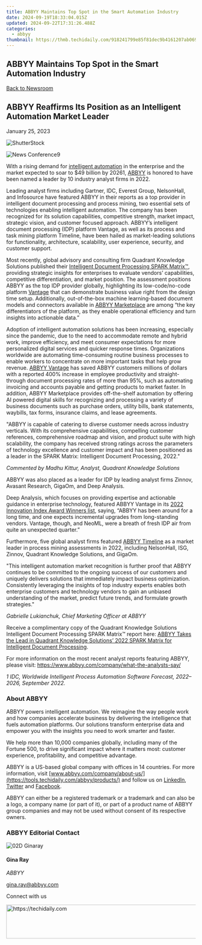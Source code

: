 ```yaml
---
title: ABBYY Maintains Top Spot in the Smart Automation Industry
date: 2024-09-19T18:33:04.015Z
updated: 2024-09-22T17:31:26.488Z
categories:
  - abbyy
thumbnail: https://thmb.techidaily.com/918241799e85f81dec9b4161207ab0693452bcd53dc379a61f25b9401249f9af.jpg
---
```


## ABBYY Maintains Top Spot in the Smart Automation Industry

[Back to Newsroom](https://tools.techidaily.com/abbyy/products/)

## ABBYY Reaffirms Its Position as an Intelligent Automation Market Leader

January 25, 2023

![ShutterStock](https://content.abbyy.com/-/media/project/abbyy/abbyy/branchtemplates/shutterstock_1272462163_1296-x-729.jpg?h=729&iar=0&w=1296)

![News Conference9](https://static1.abbyy.com/abbyycommedia/33873/news-conference9.jpg) 

With a rising demand for [intelligent automation](https://tools.techidaily.com/abbyy/products/) in the enterprise and the market expected to soar to $49 billion by 20261, [ABBYY](https://tools.techidaily.com/abbyy/products/) is honored to have been named a leader by 10 industry analyst firms in 2022.

Leading analyst firms including Gartner, IDC, Everest Group, NelsonHall, and Infosource have featured ABBYY in their reports as a top provider in intelligent document processing and process mining, two essential sets of technologies enabling intelligent automation. The company has been recognized for its solution capabilities, competitive strength, market impact, strategic vision, and customer focused approach. ABBYY’s intelligent document processing (IDP) platform Vantage, as well as its process and task mining platform Timeline, have been hailed as market-leading solutions for functionality, architecture, scalability, user experience, security, and customer support.

Most recently, global advisory and consulting firm Quadrant Knowledge Solutions published their [Intelligent Document Processing SPARK Matrix™](https://tools.techidaily.com/abbyy/products/), providing strategic insights for enterprises to evaluate vendors’ capabilities, competitive differentiation, and market position. The assessment positions ABBYY as the top IDP provider globally, highlighting its low-code/no-code platform [Vantage](https://tools.techidaily.com/abbyy/products/) that can demonstrate business value right from the design time setup. Additionally, out-of-the-box machine learning-based document models and connectors available in [ABBYY Marketplace](https://tools.techidaily.com/abbyy/products/) are among “the key differentiators of the platform, as they enable operational efficiency and turn insights into actionable data.”

Adoption of intelligent automation solutions has been increasing, especially since the pandemic, due to the need to accommodate remote and hybrid work, improve efficiency, and meet consumer expectations for more personalized digital services and quicker response times. Organizations worldwide are automating time-consuming routine business processes to enable workers to concentrate on more important tasks that help grow revenue. [ABBYY Vantage](https://tools.techidaily.com/abbyy/products/) has saved ABBYY customers millions of dollars with a reported 400% increase in employee productivity and straight-through document processing rates of more than 95%, such as automating invoicing and accounts payable and getting products to market faster. In addition, ABBYY Marketplace provides off-the-shelf automation by offering AI powered digital skills for recognizing and processing a variety of business documents such as purchase orders, utility bills, bank statements, waybills, tax forms, insurance claims, and lease agreements.

"ABBYY is capable of catering to diverse customer needs across industry verticals. With its comprehensive capabilities, compelling customer references, comprehensive roadmap and vision, and product suite with high scalability, the company has received strong ratings across the parameters of technology excellence and customer impact and has been positioned as a leader in the SPARK Matrix: Intelligent Document Processing, 2022."

_Commented by Madhu Kittur, Analyst, Quadrant Knowledge Solutions_

ABBYY was also placed as a leader for IDP by leading analyst firms Zinnov, Avasant Research, GigaOm, and Deep Analysis.

Deep Analysis, which focuses on providing expertise and actionable guidance in enterprise technology, featured ABBYY Vantage in its [2022 Innovation Index Award Winners list](https://www.deep-analysis.net/2022-innovation-index-award-winners/), saying, “ABBYY has been around for a long time, and one expects incremental upgrades from long-standing vendors. Vantage, though, and NeoML, were a breath of fresh IDP air from quite an unexpected quarter.”

Furthermore, five global analyst firms featured [ABBYY Timeline](https://tools.techidaily.com/abbyy/products/) as a market leader in process mining assessments in 2022, including NelsonHall, ISG, Zinnov, Quadrant Knowledge Solutions, and GigaOm.

"This intelligent automation market recognition is further proof that ABBYY continues to be committed to the ongoing success of our customers and uniquely delivers solutions that immediately impact business optimization. Consistently leveraging the insights of top industry experts enables both enterprise customers and technology vendors to gain an unbiased understanding of the market, predict future trends, and formulate growth strategies."

_Gabrielle Lukianchuk, Chief Marketing Officer at ABBYY_

Receive a complimentary copy of the Quadrant Knowledge Solutions Intelligent Document Processing SPARK Matrix™ report here: [ABBYY Takes the Lead in Quadrant Knowledge Solutions’ 2022 SPARK Matrix for Intelligent Document Processing](https://tools.techidaily.com/abbyy/products/).

For more information on the most recent analyst reports featuring ABBYY, please visit: <https://www.abbyy.com/company/what-the-analysts-say/>

_1 IDC, Worldwide Intelligent Process Automation Software Forecast, 2022–2026, September 2022._

### About ABBYY

ABBYY powers intelligent automation. We reimagine the way people work and how companies accelerate business by delivering the intelligence that fuels automation platforms. Our solutions transform enterprise data and empower you with the insights you need to work smarter and faster. 

We help more than 10,000 companies globally, including many of the Fortune 500, to drive significant impact where it matters most: customer experience, profitability, and competitive advantage.

ABBYY is a US-based global company with offices in 14 countries. For more information, visit [www.abbyy.com/company/about-us/](https://tools.techidaily.com/abbyy/products/) and follow us on [LinkedIn](https://www.linkedin.com/company/abbyy), [Twitter](https://twitter.com/ABBYY%5FSoftware) and [Facebook](https://www.facebook.com/ABBYYsoft).

ABBYY can either be a registered trademark or a trademark and can also be a logo, a company name (or part of it), or part of a product name of ABBYY group companies and may not be used without consent of its respective owners.

### ABBYY Editorial Contact

![02D Ginaray](https://static2.abbyy.com/abbyycommedia/23662/02d-ginaray.png)

#### Gina Ray

_ABBYY_

[gina.ray@abbyy.com](https://tools.techidaily.com/abbyy/products/) 

Connect with us

<ins class="adsbygoogle"
     style="display:block"
     data-ad-format="autorelaxed"
     data-ad-client="ca-pub-7571918770474297"
     data-ad-slot="1223367746"></ins>

<ins class="adsbygoogle"
     style="display:block"
     data-ad-client="ca-pub-7571918770474297"
     data-ad-slot="8358498916"
     data-ad-format="auto"
     data-full-width-responsive="true"></ins>



<!-- affiliate ads begin -->
<a href="https://appsumo.8odi.net/c/5597632/2049391/7443" target="_top" id="2049391">
  <img src="//a.impactradius-go.com/display-ad/7443-2049391" border="0" alt="https://techidaily.com" width="728" height="90"/>
</a>
<img height="0" width="0" src="https://appsumo.8odi.net/i/5597632/2049391/7443" style="position:absolute;visibility:hidden;" border="0" />
<!-- affiliate ads end -->

